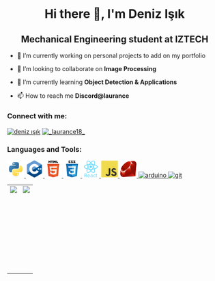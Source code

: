<h1 align="center">Hi there 👋, I'm Deniz Işık</h1>
<h2 align="center">Mechanical Engineering student at IZTECH</h2>

- 🔭 I’m currently working on personal projects to add on my portfolio

- 👯 I’m looking to collaborate on **Image Processing**

- 🌱 I’m currently learning **Object Detection & Applications**

- 📫 How to reach me **Discord@laurance**

<h3 align="left">Connect with me:</h3>
<p align="left">
<a href="https://linkedin.com/in/deniz-isik-me" target="blank"><img align="center" src="https://raw.githubusercontent.com/rahuldkjain/github-profile-readme-generator/master/src/images/icons/Social/linked-in-alt.svg" alt="deniz ışık" height="30" width="40" /></a>
<a href="https://twitter.com/_laurance18_" target="blank"><img align="center" src="https://raw.githubusercontent.com/rahuldkjain/github-profile-readme-generator/master/src/images/icons/Social/twitter.svg" alt="_laurance18_" height="30" width="40" /></a>
</p>

<h3 align="left">Languages and Tools:</h3>
<p align="left"> <a href="https://www.python.org" target="_blank" rel="noreferrer"> <img src="https://raw.githubusercontent.com/devicons/devicon/master/icons/python/python-original.svg" alt="python" width="40" height="40"/> </a> <a href="https://www.w3schools.com/cpp/" target="_blank" rel="noreferrer"> <img src="https://raw.githubusercontent.com/devicons/devicon/master/icons/cplusplus/cplusplus-original.svg" alt="cplusplus" width="40" height="40"/> </a> <a href="https://www.w3.org/html/" target="_blank" rel="noreferrer"> <img src="https://raw.githubusercontent.com/devicons/devicon/master/icons/html5/html5-original-wordmark.svg" alt="html5" width="40" height="40"/> </a> <a href="https://www.w3schools.com/css/" target="_blank" rel="noreferrer"> <img src="https://raw.githubusercontent.com/devicons/devicon/master/icons/css3/css3-original-wordmark.svg" alt="css3" width="40" height="40"/> </a> <a href="https://reactjs.org/" target="_blank" rel="noreferrer"> <img src="https://raw.githubusercontent.com/devicons/devicon/master/icons/react/react-original-wordmark.svg" alt="react" width="40" height="40"/> </a> <a href="https://developer.mozilla.org/en-US/docs/Web/JavaScript" target="_blank" rel="noreferrer"> <img src="https://raw.githubusercontent.com/devicons/devicon/master/icons/javascript/javascript-original.svg" alt="javascript" width="40" height="40"/> </a> <a href="https://www.ruby-lang.org/en/" target="_blank" rel="noreferrer"> <img src="https://raw.githubusercontent.com/devicons/devicon/master/icons/ruby/ruby-original.svg" alt="ruby" width="40" height="40"/> </a> <a href="https://www.arduino.cc/" target="_blank" rel="noreferrer"> <img src="https://cdn.worldvectorlogo.com/logos/arduino-1.svg" alt="arduino" width="40" height="40"/> </a> <a href="https://git-scm.com/" target="_blank" rel="noreferrer"> <img src="https://www.vectorlogo.zone/logos/git-scm/git-scm-icon.svg" alt="git" width="40" height="40"/> </a> </p>  

<table><tr><td valign="top" width="50%">

<img src="https://github-readme-stats.vercel.app/api?username=laurance18&count_private=true&show_icons=true&theme=tokyonight&cache_seconds=14400" align="left" style="height: 200px;" />

</td><td valign="top" width="50%">

<img src="https://github-readme-stats.vercel.app/api/top-langs/?username=laurance18&hide_border=true&layout=compact&theme=tokyonight&count_private=true&cache_seconds=14400" align="left" style="height: 200px" />

</td></tr></table>  

<br/>  

<br/>  

